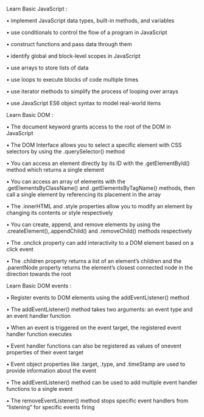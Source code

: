 Learn Basic JavaScript : 

• implement JavaScript data types, built-in methods, and variables

• use conditionals to control the flow of a program in JavaScript

• construct functions and pass data through them

• identify global and block-level scopes in JavaScript

• use arrays to store lists of data

• use loops to execute blocks of code multiple times

• use iterator methods to simplify the process of looping over arrays

• use JavaScript ES6 object syntax to model real-world items

Learn Basic DOM :

• The document keyword grants access to the root of the DOM in JavaScript

• The DOM Interface allows you to select a specific element with CSS selectors by using the .querySelector() method

• You can access an element directly by its ID with the .getElementById() method which returns a single element

• You can access an array of elements with the .getElementsByClassName() and .getElementsByTagName() methods, then call a single element by referencing its placement in the array

• The .innerHTML and .style properties allow you to modify an element by changing its contents or style respectively

• You can create, append, and remove elements by using the .createElement(),.appendChild() and .removeChild() methods respectively

• The .onclick property can add interactivity to a DOM element based on a click event

• The .children property returns a list of an element’s children and the .parentNode property returns the element’s closest connected node in the direction towards the root


Learn Basic DOM events :

• Register events to DOM elements using the addEventListener() method

• The addEventListener() method takes two arguments: an event type and an event handler function

• When an event is triggered on the event target, the registered event handler function executes

• Event handler functions can also be registered as values of onevent properties of their event target

• Event object properties like .target, .type, and .timeStamp are used to provide information about the event

• The addEventListener() method can be used to add multiple event handler functions to a single event

• The removeEventListener() method stops specific event handlers from “listening” for specific events firing
